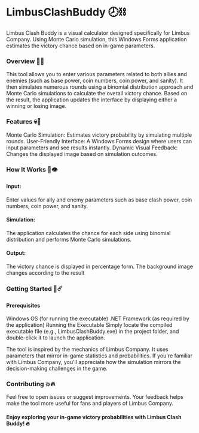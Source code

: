 # LimbusClashBuddy 🕗⛓️

Limbus Clash Buddy is a visual calculator designed specifically for Limbus Company. Using Monte Carlo simulation, this Windows Forms application estimates the victory chance based on in-game parameters.

### Overview 🚂👿

This tool allows you to enter various parameters related to both allies and enemies (such as base power, coin numbers, coin power, and sanity). It then simulates numerous rounds using a binomial distribution approach and Monte Carlo simulations to calculate the overall victory chance. Based on the result, the application updates the interface by displaying either a winning or losing image.

### Features 💀👻

Monte Carlo Simulation: Estimates victory probability by simulating multiple rounds.
User-Friendly Interface: A Windows Forms design where users can input parameters and see results instantly.
Dynamic Visual Feedback: Changes the displayed image based on simulation outcomes.

### How It Works 🧠👁
#### Input: 
Enter values for ally and enemy parameters such as base clash power, coin numbers, coin power, and sanity.

#### Simulation:
The application calculates the chance for each side using binomial distribution and performs Monte Carlo simulations.

#### Output:
The victory chance is displayed in percentage form. The background image changes according to the result
### Getting Started 🍎☄️
#### Prerequisites
Windows OS (for running the executable)
.NET Framework (as required by the application)
Running the Executable
Simply locate the compiled executable file (e.g., LimbusClashBuddy.exe) in the project folder, and double-click it to launch the application.

The tool is inspired by the mechanics of Limbus Company.
It uses parameters that mirror in-game statistics and probabilities.
If you're familiar with Limbus Company, you'll appreciate how the simulation mirrors the decision-making challenges in the game.

### Contributing 💥🔥
Feel free to open issues or suggest improvements. Your feedback helps make the tool more useful for fans and players of Limbus Company.

#### Enjoy exploring your in-game victory probabilities with Limbus Clash Buddy! 🔥
